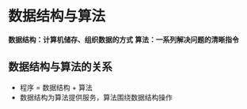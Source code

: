 # 数据结构与算法
**数据结构：计算机储存、组织数据的方式**
**算法：一系列解决问题的清晰指令**
## 数据结构与算法的关系
* 程序 = 数据结构 + 算法
* 数据结构为算法提供服务，算法围绕数据结构操作